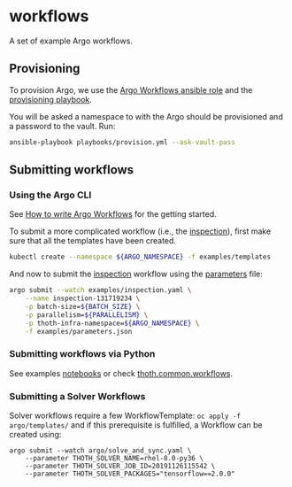 # workflows
A set of example Argo workflows.


## Provisioning

To provision Argo, we use the [Argo Workflows ansible role](https://github.com/CermakM/ansible-role-argo-workflows) and the [provisioning playbook](/playbooks/provision.yml).

You will be asked a namespace to with the Argo should be provisioned and a password to the vault. Run:

```bash
ansible-playbook playbooks/provision.yml --ask-vault-pass
```

## Submitting workflows

### Using the Argo CLI

See [How to write Argo Workflows](https://github.com/argoproj/argo/blob/master/examples/README.md) for the getting started.

To submit a more complicated workflow (i.e., the [inspection](/examples/inspection.yaml)), first make sure that all the templates have been created.

```bash
kubectl create --namespace ${ARGO_NAMESPACE} -f examples/templates
```

And now to submit the [inspection](/examples/inspection.yaml) workflow using the [parameters](/examples/parameters.json) file:

```bash
argo submit --watch examples/inspection.yaml \
    --name inspection-131719234 \
    -p batch-size=${BATCH_SIZE} \
    -p parallelism=${PARALLELISM} \
    -p thoth-infra-namespace=${ARGO_NAMESPACE} \
    -f examples/parameters.json
```

### Submitting workflows via Python

See examples [notebooks](https://github.com/thoth-station/notebooks/blob/master/notebooks/workflows/amun-inspection-workflow.ipynb) or check [thoth.common.workflows](https://github.com/thoth-station/common/blob/public-workflow-methods/thoth/common/workflows.py).

### Submitting a Solver Workflows

Solver workflows require a few WorkflowTemplate: `oc apply -f argo/templates/` and if this prerequisite is fulfilled, a Workflow can be created using:

```shell
argo submit --watch argo/solve_and_sync.yaml \
    --parameter THOTH_SOLVER_NAME=rhel-8.0-py36 \
    --parameter THOTH_SOLVER_JOB_ID=20191126115542 \
    --parameter THOTH_SOLVER_PACKAGES="tensorflow==2.0.0"
```